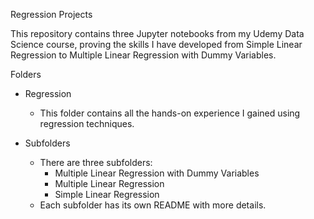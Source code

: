 Regression Projects

This repository contains three Jupyter notebooks from my Udemy Data Science course, proving the skills I have developed from Simple Linear Regression to Multiple Linear Regression with Dummy Variables.


Folders

- Regression  
  - This folder contains all the hands-on experience I gained using regression techniques.  

- Subfolders  
  - There are three subfolders:   
    - Multiple Linear Regression with Dummy Variables
    - Multiple Linear Regression 
    - Simple Linear Regression  
  - Each subfolder has its own README with more details.  

